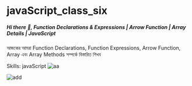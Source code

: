 # javaScript_class_six
##### Hi there 👋, Function Declarations & Expressions | Arrow Function | Array Details | JavaScript 
আজকের আমরা Function Declarations, Function Expressions, Arrow Function, Array এবং Array Methods সম্পর্কে বিস্তারিত শিখব


Skills: javaScript
![aa](https://user-images.githubusercontent.com/115106185/209467237-5bb1dd4a-0c23-45a2-a20b-d27072e1b521.png)



![add](https://user-images.githubusercontent.com/115106185/209467398-27e35bb4-0425-4295-9b8e-5de84fbecf1b.png)








